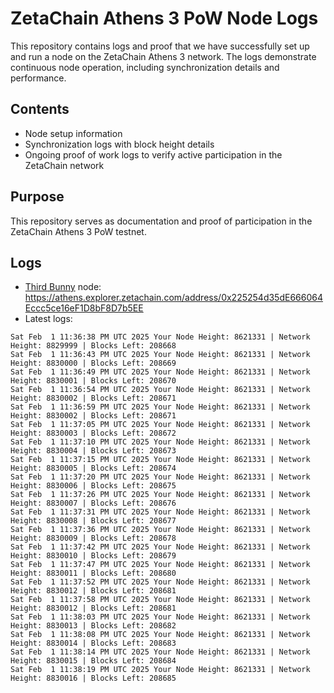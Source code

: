 # ZetaChain Athens 3 PoW Node Logs
This repository contains logs and proof that we have successfully set up and run a node on the ZetaChain Athens 3 network. The logs demonstrate continuous node operation, including synchronization details and performance.

## Contents
- Node setup information
- Synchronization logs with block height details
- Ongoing proof of work logs to verify active participation in the ZetaChain network

## Purpose
This repository serves as documentation and proof of participation in the ZetaChain Athens 3 PoW testnet.

## Logs

- [Third Bunny](https://thirdbunny.xyz/) node: https://athens.explorer.zetachain.com/address/0x225254d35dE666064Eccc5ce16eF1D8bF8D7b5EE
- Latest logs:
```
Sat Feb  1 11:36:38 PM UTC 2025 Your Node Height: 8621331 | Network Height: 8829999 | Blocks Left: 208668
Sat Feb  1 11:36:43 PM UTC 2025 Your Node Height: 8621331 | Network Height: 8830000 | Blocks Left: 208669
Sat Feb  1 11:36:49 PM UTC 2025 Your Node Height: 8621331 | Network Height: 8830001 | Blocks Left: 208670
Sat Feb  1 11:36:54 PM UTC 2025 Your Node Height: 8621331 | Network Height: 8830002 | Blocks Left: 208671
Sat Feb  1 11:36:59 PM UTC 2025 Your Node Height: 8621331 | Network Height: 8830002 | Blocks Left: 208671
Sat Feb  1 11:37:05 PM UTC 2025 Your Node Height: 8621331 | Network Height: 8830003 | Blocks Left: 208672
Sat Feb  1 11:37:10 PM UTC 2025 Your Node Height: 8621331 | Network Height: 8830004 | Blocks Left: 208673
Sat Feb  1 11:37:15 PM UTC 2025 Your Node Height: 8621331 | Network Height: 8830005 | Blocks Left: 208674
Sat Feb  1 11:37:20 PM UTC 2025 Your Node Height: 8621331 | Network Height: 8830006 | Blocks Left: 208675
Sat Feb  1 11:37:26 PM UTC 2025 Your Node Height: 8621331 | Network Height: 8830007 | Blocks Left: 208676
Sat Feb  1 11:37:31 PM UTC 2025 Your Node Height: 8621331 | Network Height: 8830008 | Blocks Left: 208677
Sat Feb  1 11:37:36 PM UTC 2025 Your Node Height: 8621331 | Network Height: 8830009 | Blocks Left: 208678
Sat Feb  1 11:37:42 PM UTC 2025 Your Node Height: 8621331 | Network Height: 8830010 | Blocks Left: 208679
Sat Feb  1 11:37:47 PM UTC 2025 Your Node Height: 8621331 | Network Height: 8830011 | Blocks Left: 208680
Sat Feb  1 11:37:52 PM UTC 2025 Your Node Height: 8621331 | Network Height: 8830012 | Blocks Left: 208681
Sat Feb  1 11:37:58 PM UTC 2025 Your Node Height: 8621331 | Network Height: 8830012 | Blocks Left: 208681
Sat Feb  1 11:38:03 PM UTC 2025 Your Node Height: 8621331 | Network Height: 8830013 | Blocks Left: 208682
Sat Feb  1 11:38:08 PM UTC 2025 Your Node Height: 8621331 | Network Height: 8830014 | Blocks Left: 208683
Sat Feb  1 11:38:14 PM UTC 2025 Your Node Height: 8621331 | Network Height: 8830015 | Blocks Left: 208684
Sat Feb  1 11:38:19 PM UTC 2025 Your Node Height: 8621331 | Network Height: 8830016 | Blocks Left: 208685
```
